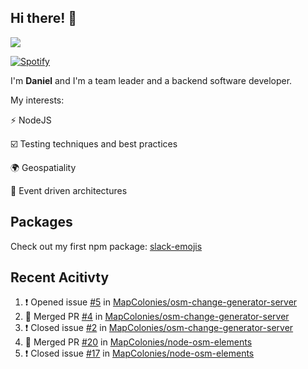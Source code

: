 ## Hi there! 👋

<p>
  <img src="https://github-readme-stats.vercel.app/api?username=syncush&theme=tokyonight">
</p>

[![Spotify](https://novatorem-rust.vercel.app/api/spotify)](https://open.spotify.com/user/syncush)

I'm **Daniel** and I'm a team leader and a backend software developer.

My interests:

⚡ NodeJS

☑️ Testing techniques and best practices

🌍 Geospatiality

🧠 Event driven architectures

## Packages
Check out my first npm package: [slack-emojis](https://www.npmjs.com/package/slack-emojis)

## Recent Acitivty
<!--START_SECTION:activity-->
1. ❗️ Opened issue [#5](https://github.com/MapColonies/osm-change-generator-server/issues/5) in [MapColonies/osm-change-generator-server](https://github.com/MapColonies/osm-change-generator-server)
2. 🎉 Merged PR [#4](https://github.com/MapColonies/osm-change-generator-server/pull/4) in [MapColonies/osm-change-generator-server](https://github.com/MapColonies/osm-change-generator-server)
3. ❗️ Closed issue [#2](https://github.com/MapColonies/osm-change-generator-server/issues/2) in [MapColonies/osm-change-generator-server](https://github.com/MapColonies/osm-change-generator-server)
4. 🎉 Merged PR [#20](https://github.com/MapColonies/node-osm-elements/pull/20) in [MapColonies/node-osm-elements](https://github.com/MapColonies/node-osm-elements)
5. ❗️ Closed issue [#17](https://github.com/MapColonies/node-osm-elements/issues/17) in [MapColonies/node-osm-elements](https://github.com/MapColonies/node-osm-elements)
<!--END_SECTION:activity-->
